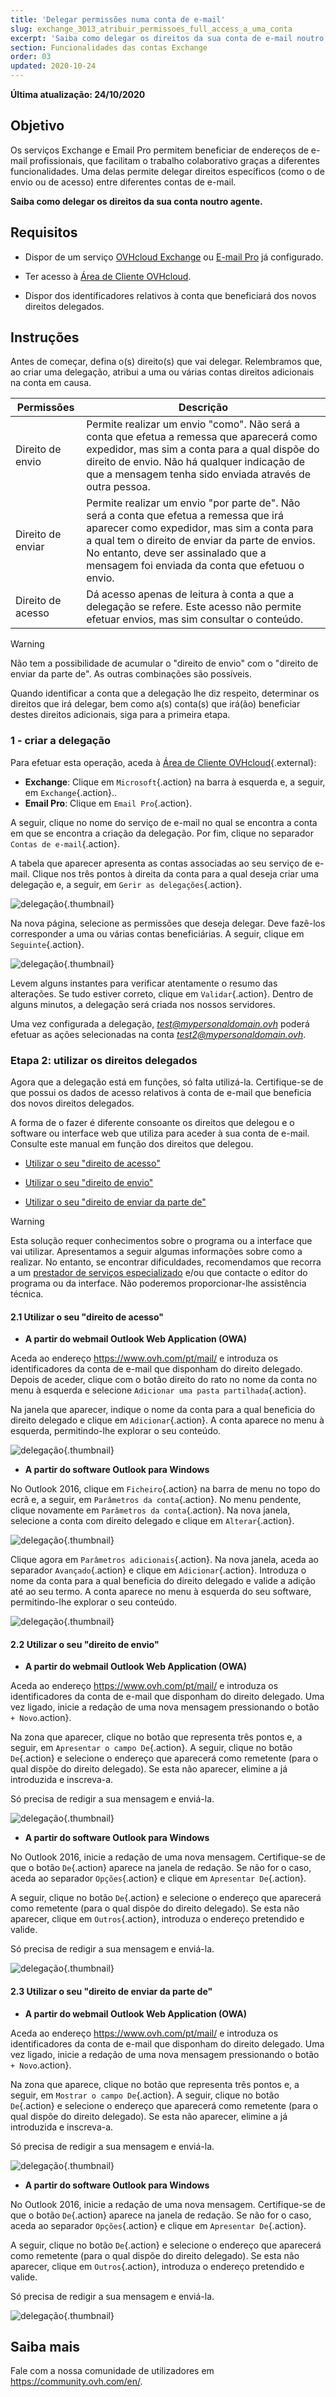 ```yaml
---
title: 'Delegar permissões numa conta de e-mail'
slug: exchange_3013_atribuir_permissoes_full_access_a_uma_conta
excerpt: 'Saiba como delegar os direitos da sua conta de e-mail noutro'
section: Funcionalidades das contas Exchange
order: 03
updated: 2020-10-24
---
```


**Última atualização: 24/10/2020**

## Objetivo

Os serviços Exchange e Email Pro permitem beneficiar de endereços de e-mail profissionais, que facilitam o trabalho colaborativo graças a diferentes funcionalidades. Uma delas permite delegar direitos específicos (como o de envio ou de acesso) entre diferentes contas de e-mail.

**Saiba como delegar os direitos da sua conta  noutro agente.**

## Requisitos

- Dispor de um serviço [OVHcloud Exchange](https://www.ovhcloud.com/pt/emails/hosted-exchange/) ou [E-mail Pro](https://www.ovhcloud.com/pt/emails/email-pro/) já configurado.

- Ter acesso à [Área de Cliente OVHcloud](https://www.ovh.com/auth/?action=gotomanager&from=https://www.ovh.pt/&ovhSubsidiary=pt).
- Dispor dos identificadores relativos à conta  que beneficiará dos novos direitos delegados.

## Instruções

Antes de começar, defina o(s) direito(s) que vai delegar. Relembramos que, ao criar uma delegação, atribui a uma ou várias contas  direitos adicionais na conta  em causa.

|Permissões|Descrição|
|---|---|
|Direito de envio|Permite realizar um envio "como". Não será a conta que efetua a remessa que aparecerá como expedidor, mas sim a conta para a qual dispõe do direito de envio. Não há qualquer indicação de que a mensagem tenha sido enviada através de outra pessoa.|
|Direito de enviar|Permite realizar um envio "por parte de". Não será a conta que efetua a remessa que irá aparecer como expedidor, mas sim a conta para a qual tem o direito de enviar da parte de envios. No entanto, deve ser assinalado que a mensagem foi enviada da conta que efetuou o envio.|
|Direito de acesso|Dá acesso apenas de leitura à conta a que a delegação se refere. Este acesso não permite efetuar envios, mas sim consultar o conteúdo.|

> [!warning]
>
> Não tem a possibilidade de acumular o "direito de envio" com o "direito de enviar da parte de". As outras combinações são possíveis.
> 

Quando identificar a conta que a delegação lhe diz respeito, determinar os direitos que irá delegar, bem como a(s) conta(s) que irá(ão) beneficiar destes direitos adicionais, siga para a primeira etapa.

### 1 - criar a delegação

Para efetuar esta operação, aceda à [Área de Cliente OVHcloud](https://www.ovh.com/auth/?action=gotomanager&from=https://www.ovh.pt/&ovhSubsidiary=pt){.external}:

- **Exchange**: Clique em `Microsoft`{.action} na barra à esquerda e, a seguir, em `Exchange`{.action}.. 
- **Email Pro**: Clique em `Email Pro`{.action}.

A seguir, clique no nome do serviço de e-mail no qual se encontra a conta em que se encontra a criação da delegação. Por fim, clique no separador `Contas de e-mail`{.action}.

A tabela que aparecer apresenta as contas associadas ao seu serviço de e-mail. Clique nos três pontos à direita da conta para a qual deseja criar uma delegação e, a seguir, em `Gerir as delegações`{.action}.

![delegação](images/delegation-step1.png){.thumbnail}

Na nova página, selecione as permissões que deseja delegar. Deve fazê-los corresponder a uma ou várias contas beneficiárias. A seguir, clique em `Seguinte`{.action}.

![delegação](images/delegation-step2.png){.thumbnail}

Levem alguns instantes para verificar atentamente o resumo das alterações. Se tudo estiver correto, clique em `Validar`{.action}. Dentro de alguns minutos, a delegação será criada nos nossos servidores.

Uma vez configurada a delegação, *test@mypersonaldomain.ovh* poderá efetuar as ações selecionadas na conta *test2@mypersonaldomain.ovh*.

### Etapa 2: utilizar os direitos delegados

Agora que a delegação está em funções, só falta utilizá-la. Certifique-se de que possui os dados de acesso relativos à conta de e-mail que beneficia dos novos direitos delegados.

A forma de o fazer é diferente consoante os direitos que delegou e o software ou interface web que utiliza para aceder à sua conta de e-mail. Consulte este manual em função dos direitos que delegou.

- [Utilizar o seu "direito de acesso"](#access)

- [Utilizar o seu "direito de envio"](#send-as)

- [Utilizar o seu "direito de enviar da parte de"](#send-on-behalf)

> [!warning]
>
> Esta solução requer conhecimentos sobre o programa ou a interface que vai utilizar. Apresentamos a seguir algumas informações sobre como a realizar. No entanto, se encontrar dificuldades, recomendamos que recorra a um [prestador de serviços especializado](https://partner.ovhcloud.com/pt/directory/) e/ou que contacte o editor do programa ou da interface. Não poderemos proporcionar-lhe assistência técnica.
>

#### 2.1 Utilizar o seu "direito de acesso" <a name="access"></a>

- **A partir do webmail Outlook Web Application (OWA)**

Aceda ao endereço <https://www.ovh.com/pt/mail/> e introduza os identificadores da conta de e-mail que disponham do direito delegado. Depois de aceder, clique com o botão direito do rato no nome da conta no menu à esquerda e selecione `Adicionar uma pasta partilhada`{.action}.

Na janela que aparecer, indique o nome da conta para a qual beneficia do direito delegado e clique em `Adicionar`{.action}. A conta aparece no menu à esquerda, permitindo-lhe explorar o seu conteúdo.

![delegação](images/delegation-step3.png){.thumbnail}

- **A partir do software Outlook para Windows**

No Outlook 2016, clique em `Ficheiro`{.action} na barra de menu no topo do ecrã e, a seguir, em `Parâmetros da conta`{.action}. No menu pendente, clique novamente em `Parâmetros da conta`{.action}. Na nova janela, selecione a conta com direito delegado e clique em `Alterar`{.action}. 

![delegação](images/delegation-step4.png){.thumbnail}

Clique agora em `Parâmetros adicionais`{.action}. Na nova janela, aceda ao separador `Avançado`{.action} e clique em `Adicionar`{.action}. Introduza o nome da conta para a qual beneficia do direito delegado e valide a adição até ao seu termo. A conta aparece no menu à esquerda do seu software, permitindo-lhe explorar o seu conteúdo.

![delegação](images/delegation-step5.png){.thumbnail}

#### 2.2 Utilizar o seu "direito de envio" <a name="send-as"></a>

- **A partir do webmail Outlook Web Application (OWA)**

Aceda ao endereço <https://www.ovh.com/pt/mail/> e introduza os identificadores da conta de e-mail que disponham do direito delegado. Uma vez ligado, inicie a redação de uma nova mensagem pressionando o botão `+ Novo`.action}.

Na zona que aparecer, clique no botão que representa três pontos e, a seguir, em `Apresentar o campo De`{.action}. A seguir, clique no botão `De`{.action} e selecione o endereço que aparecerá como remetente (para o qual dispõe do direito delegado). Se esta não aparecer, elimine a já introduzida e inscreva-a. 

Só precisa de redigir a sua mensagem e enviá-la. 

![delegação](images/delegation-step6.png){.thumbnail}

- **A partir do software Outlook para Windows**

No Outlook 2016, inicie a redação de uma nova mensagem. Certifique-se de que o botão `De`{.action} aparece na janela de redação. Se não for o caso, aceda ao separador `Opções`{.action} e clique em `Apresentar De`{.action}.

A seguir, clique no botão `De`{.action} e selecione o endereço que aparecerá como remetente (para o qual dispõe do direito delegado). Se esta não aparecer, clique em `Outros`{.action}, introduza o endereço pretendido e valide. 

Só precisa de redigir a sua mensagem e enviá-la. 

![delegação](images/delegation-step7.png){.thumbnail}

#### 2.3 Utilizar o seu "direito de enviar da parte de" <a name="send-on-behalf"></a>

- **A partir do webmail Outlook Web Application (OWA)**

Aceda ao endereço <https://www.ovh.com/pt/mail/> e introduza os identificadores da conta de e-mail que disponham do direito delegado. Uma vez ligado, inicie a redação de uma nova mensagem pressionando o botão `+ Novo`.action}.

Na zona que aparece, clique no botão que representa três pontos e, a seguir, em `Mostrar o campo De`{.action}. A seguir, clique no botão `De`{.action} e selecione o endereço que aparecerá como remetente (para o qual dispõe do direito delegado). Se esta não aparecer, elimine a já introduzida e inscreva-a. 

Só precisa de redigir a sua mensagem e enviá-la. 

![delegação](images/delegation-step6.png){.thumbnail}

- **A partir do software Outlook para Windows**

No Outlook 2016, inicie a redação de uma nova mensagem. Certifique-se de que o botão `De`{.action} aparece na janela de redação. Se não for o caso, aceda ao separador `Opções`{.action} e clique em `Apresentar De`{.action}.

A seguir, clique no botão `De`{.action} e selecione o endereço que aparecerá como remetente (para o qual dispõe do direito delegado). Se esta não aparecer, clique em `Outros`{.action}, introduza o endereço pretendido e valide. 

Só precisa de redigir a sua mensagem e enviá-la. 

![delegação](images/delegation-step7.png){.thumbnail}

## Saiba mais

Fale com a nossa comunidade de utilizadores em <https://community.ovh.com/en/>.